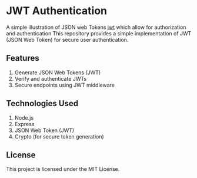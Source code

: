 # JWT Authentication

A simple illustration of JSON web Tokens [jwt](https://jwt.io/) which allow for authorization and authentication
This repository provides a simple implementation of JWT (JSON Web Token) for secure user authentication.

## Features

1. Generate JSON Web Tokens (JWT)
2. Verify and authenticate JWTs
3. Secure endpoints using JWT middleware

## Technologies Used

1. Node.js
2. Express
3. JSON Web Token (JWT)
4. Crypto (for secure token generation)

## License

This project is licensed under the MIT License.
